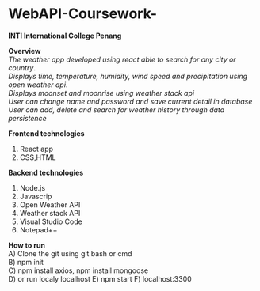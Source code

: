 # WebAPI-Coursework-

<b>INTI International College Penang</b>
<br>

<b>Overview</b><br>
*The weather app developed using react able to search for any city or country*.<br>
*Displays time, temperature, humidity, wind speed and precipitation using open weather api*.<br>
*Displays moonset and moonrise using weather stack api*<br>
*User can change name and password and save current detail in database*<br>
*User can add, delete and search for weather history through data persistence*</b>

<b>Frontend technologies</b><br>
1. React app<br>
2. CSS,HTML<br>

<b>Backend technologies</b><br>
1. Node.js<br>
2. Javascrip<br>
3. Open Weather API<br>
4. Weather stack API<br>
5. Visual Studio Code<br>
6. Notepad++<br>

<b>How to run</b><br>
A) Clone the git using git bash or cmd<br>
B) npm init <br>
C) npm install axios, npm install mongoose<br>
D) or run localy localhost
E) npm start
F) localhost:3300





